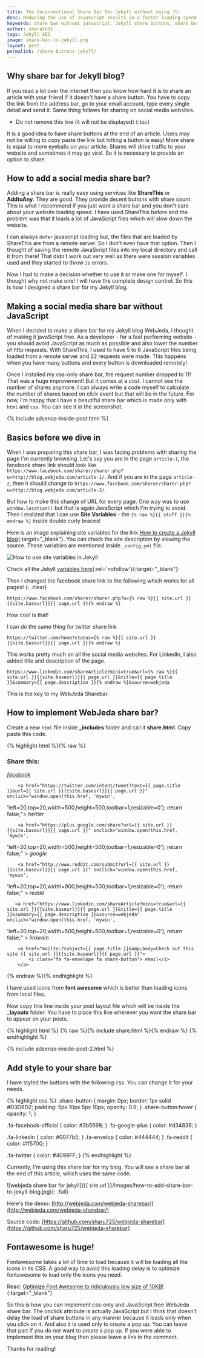 ```yaml
---
title: The Unconventional Share Bar for Jekyll without using JS!
desc: Reducing the use of JavaScript results in a faster loading speed. Here is a guide on how to add a social share bar to Jekyll blog. You can copy paste the code and it should work! Many Jekyll themes do not offer a good share bar. So I thought of making one for myself!
keywords: share bar without javascript, Jekyll share buttons, share buttons for Jekyll blog
author: sharathdt
tags: Jekyll SEO
image: share-bar-to-jekyll.png
layout: post
permalink: /share-buttons-jekyll/
---
```



## Why share bar for Jekyll blog?
If you read a lot over the internet then you know how hard it is to share an article with your friend if it doesn't have a share button. You have to copy the link from the address bar, go to your email account, type every single detail and send it. Same thing follows for sharing on social media websites.


* Do not remove this line (it will not be displayed) 
{:toc}


It is a good idea to have share buttons at the end of an article. Users may not be willing to copy paste the link but hitting a button is easy! More share is equal to more eyeballs on your article. Shares will drive traffic to your website and sometimes it may go viral. So it is necessary to provide an option to share.


## How to add a social media share bar?

Adding a share bar is really easy using services like **ShareThis** or **AddtoAny**. They are good. They provide decent buttons with share count. This is what I recommend if you just want a share bar and you don't care about your website loading speed. I have used ShareThis before and the problem was that it loads a lot of JavaScript files which will slow down the website.

I can always ```defer``` javascript loading but, the files that are loaded by ShareThis are from a remote server. So I don't even have that option. Then I thought of saving the remote JavaScript files into my local directory and call it from there! That didn't work out very well as there were session variables used and they started to throw ```Js``` errors.

Now I had to make a decision whether to use it or make one for myself. I thought why not make one! I will have the complete design control. So this is how I designed a share bar for my Jekyll blog.

## Making a social media share bar without JavaScript

When I decided to make a share bar for my Jekyll blog WebJeda, I thought of making it javaScript free. As a developer - for a fast performing website - you should avoid JavaScript as much as possible and also lower the number of http requests. With ShareThis, I used to have 5 to 6 JavaScript files being loaded from a remote server and 22 requests were made. This happens when you have many buttons and every button is downloaded remotely!

Once I installed my css-only share bar, the request number dropped to 11! That was a huge improvement! But it comes at a cost. I cannot see the number of shares anymore. I can always write a code myself to calculate the number of shares based on click event but that will be in the future. For now, I'm happy that I have a beautiful share bar which is made only with ``html`` and ``css``. You can see it in the screenshot.

{% include adsense-inside-post.html %}

## Basics before we dive in
When I was preparing this share bar, I was facing problems with sharing the page I'm currently browsing. Let's say you are in the page ``article-1``, the facebook share link should look like ```https://www.facebook.com/sharer/sharer.php?u=http://blog.webjeda.com/article-1/```. And if you are in the page ``article-2``, then it should change to ```https://www.facebook.com/sharer/sharer.php?u=http://blog.webjeda.com/article-2/```.


But how to make this change of URL for every page. One way was to use ```window.location()``` but that is again JavaScript which I'm trying to avoid. Then I realized that I can use **Site Variables** - the ```{% raw %}{{ stuff }}{% endraw %}``` inside double curly braces!

Here is an image explaining site variables for the link [How to create a Jekyll blog](/create-jekyll-blog/){:target="_blank"}. You can check the site description by viewing the source. These variables are mentioned inside ```_config.yml``` file.

![How to use site variables in Jekyll](/images/jekyll-site-variables.svg)


Check all the Jekyll [variables here](http://jekyllrb.com/docs/variables/){:rel='nofollow'}{:target="_blank"}.

Then I changed the facebook share link to the following which works for all pages!
{: .clear}

```https://www.facebook.com/sharer/sharer.php?u={% raw %}{{ site.url }}{{site.baseurl}}{{ page.url }}{% endraw %}```

How cool is that!

I can do the same thing for twitter share link

```https://twitter.com/home?status={% raw %}{{ site.url }}{{site.baseurl}}{{ page.url }}{% endraw %}```

This works pretty much on all the social media websites. For LinkedIn, I also added title and description of the page.

```https://www.linkedin.com/shareArticle?mini=true&url={% raw %}{{ site.url }}{{site.baseurl}}{{ page.url }}&title={{ page.title }}&summary={{ page.description }}{% endraw %}&source=webjeda```

This is the key to my WebJeda Sharebar.

## How to implement WebJeda share bar?

Create a new ```html``` file inside **_includes** folder and call it **share.html**. Copy paste this code.

{% highlight html %}{% raw %}
<link rel="stylesheet" href="https://maxcdn.bootstrapcdn.com/font-awesome/4.5.0/css/font-awesome.min.css">

<h3>Share this:</h3>
<div id="share-box"> 
        <a href="https://www.facebook.com/sharer/sharer.php?u={{ site.url }}{{site.baseurl}}{{ page.url }}" onclick="window.open(this.href, 'mywin',
'left=20,top=20,width=500,height=500,toolbar=1,resizable=0'); return false;" >
          <i class="fa fa-facebook-official fa share-button"> facebook</i>
        </a>
       
        <a href="https://twitter.com/intent/tweet?text={{ page.title }}&url={{ site.url }}{{site.baseurl}}{{ page.url }}" onclick="window.open(this.href, 'mywin',
'left=20,top=20,width=500,height=500,toolbar=1,resizable=0'); return false;">
          <i class="fa fa-twitter fa share-button"> twitter</i>
        </a>
       
        <a href="https://plus.google.com/share?url={{ site.url }}{{site.baseurl}}{{ page.url }}" onclick="window.open(this.href, 'mywin',
'left=20,top=20,width=500,height=500,toolbar=1,resizable=0'); return false;" >
          <i class="fa fa-google-plus fa share-button"> google</i>
        </a>
       
        <a href="http://www.reddit.com/submit?url={{ site.url }}{{site.baseurl}}{{ page.url }}" onclick="window.open(this.href, 'mywin',
'left=20,top=20,width=900,height=500,toolbar=1,resizable=0'); return false;" >
          <i class="fa fa-reddit fa share-button"> reddit</i>
        </a>
        
       <a href="https://www.linkedin.com/shareArticle?mini=true&url={{ site.url }}{{site.baseurl}}{{ page.url }}&title={{ page.title }}&summary={{ page.description }}&source=webjeda" onclick="window.open(this.href, 'mywin',
'left=20,top=20,width=500,height=500,toolbar=1,resizable=0'); return false;" >
           <i class="fa fa-linkedin fa share-button"> linkedin</i>
        </a>
                                 
        <a href="mailto:?subject={{ page.title }}&amp;body=Check out this site {{ site.url }}{{site.baseurl}}{{ page.url }}">
            <i class="fa fa-envelope fa share-button"> email</i>
        </a> 
                                         
</div>
{% endraw %}{% endhighlight %}

I have used icons from **font awesome** which is better than loading icons from local files.

Now copy this line inside your post layout file which will be inside the **_layouts** folder. You have to place this line wherever you want the share bar to appear on your posts.

{% highlight html %}
{% raw %}{% include  share.html %}{% endraw %}
{% endhighlight %}

{% include adsense-inside-post-2.html %}

## Add style to your share bar

I have styled the buttons with the following css. You can change it for your needs.

{% highlight css %}
.share-button {
    margin: 0px;
    border: 1px solid #D3D6D2;
    padding: 5px 10px 5px 10px;
    opacity: 0.9;
}
.share-button:hover {
    opacity: 1;
}

.fa-facebook-official {
    color: #3b5998;
}
.fa-google-plus {
    color: #d34836;
}

.fa-linkedin {
    color: #0077b5;
}
.fa-envelop {
    color: #444444;
}
.fa-reddit {
    color: #ff5700;
}

.fa-twitter {
    color: #4099FF;
}
{% endhighlight %}


Currently, I'm using this share bar for my blog. You will see a share bar at the end of this article,  which uses the same code.

![webjeda share bar for jekyll]({{ site.url }}/images/how-to-add-share-bar-to-jekyll-blog.jpg){: .full}


Here's the demo: [http://webjeda.com/webjeda-sharebar/](http://webjeda.com/webjeda-sharebar/)

Source code: [https://github.com/sharu725/webjeda-sharebar](https://github.com/sharu725/webjeda-sharebar)


## Fontawesome is huge!
Fontawesome takes a lot of time to load because it will be loading all the icons in its CSS. A good way to avoid this loading delay is to optimize fontawesome to load only the icons you need. 

Read: [Optimize Font Awesome to ridiculously low size of 10KB!](https://blog.webjeda.com/optimize-fontawesome/){:target="_blank"}

So this is how you can implement css-only and JavaScript free WebJeda share bar. The onclick attribute is actually JavaScript but I think that doesn't delay the load of share buttons in any manner because it loads only when you click on it. And also it is used only to create a pop up. You can leave that part if you do not want to create a pop up. If you were able to implement this on your blog then please leave a link in the comment.

Thanks for reading!